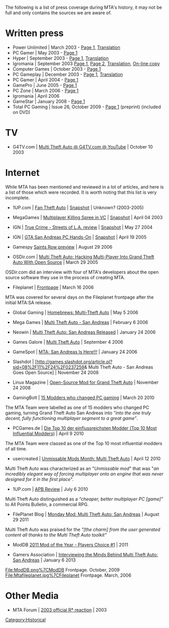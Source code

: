 The following is a list of press coverage during MTA's history, it may not be full and only contains the sources we are aware of.

Written press
=============

-   Power Unlimited | March 2003 - [Page 1](http://files.mtasa.com/media/Power_Unlimited-2003_Mar.jpg), [Translation](http://files.mtasa.com/media/Power_Unlimited-2003_Mar-Translation.txt)
-   PC Gamer | May 2003 - [Page 1](http://files.mtasa.com/media/PC_Gamer-2003_May.jpg)
-   Hyper | September 2003 - [Page 1](http://files.mtasa.com/media/Hyper-2003_Sep-AU.jpg), [Translation](http://files.mtasa.com/media/Hyper-2003_Sep-AU-Translation.txt)
-   Igromania | September 2003 [Page 1](http://files.mtasa.com/media/Igromania-2003_Sep_1-RU.jpg), [Page 2](http://files.mtasa.com/media/Igromania-2003_Sep_2-RU.jpg), [Translation](http://files.mtasa.com/media/Igromania-2003_Sep-RU-Translation.txt), [On-line copy](http://www.igromania.ru/articles/46216/Multi_Theft_Auto_Setevoi_bespredel_Osnovy_igry_v_GTA_3_po_ceti_i_cherez_internet.htm)
-   Computer Games | October 2003 - [Page 1](http://files.mtasa.com/media/Computer_Games-2003_Oct.jpg)
-   PC Gameplay | December 2003 - [Page 1](http://files.mtasa.com/media/PC_Gameplay-2003_Dec.jpg), [Translation](http://files.mtasa.com/media/PC_Gameplay-2003_Dec-Translation.txt)
-   PC Gamer | April 2004 - [Page 1](http://files.mtasa.com/media/1.0/Images/pcgamer.jpg)
-   GamePro | June 2005 - [Page 1](http://files.mtasa.com/media/GamePro_June_2005_4.jpg)
-   PC Zone | March 2006 - [Page 1](http://files.mtasa.com/media/PCZone_March_2006.jpg)
-   Igromania | April 2006
-   GameStar | January 2008 - [Page 1](http://files.mtasa.com/media/1.0/Images/mtaongamestarscan.jpg)
-   Total PC Gaming | Issue 26, October 2009 - [Page 1](http://files.mtasa.com/media/TPCG_Issue_26.pdf) (preprint) (included on DVD)

TV
==

-   G4TV.com | [Multi Theft Auto @ G4TV.com @ YouTube](http://www.youtube.com/watch?v=B6FqSiJBMgM) | October 10 2003

Internet
========

While MTA has been mentioned and reviewed in a lot of articles, and here is a list of those which were recorded. It is worth noting that this list is very incomplete.

-   1UP.com | [Fan Theft Auto](http://www.1up.com/features/fan-theft-auto) | [Snapshot](https://archive.is/ojGXK) | Unknown? (2003-2005)

-   MegaGames | [Multiplayer Killing Spree in VC](http://www.megagames.com/news/multiplayer-killing-spree-vc?tab=description) | [Snapshot](https://archive.is/Izs2U) | April 04 2003

-   IGN | [True Crime - Streets of L.A. review](http://pc.ign.com/articles/519/519510p2.html) | [Snapshot](https://archive.is/YXj9E) | May 27 2004

-   IGN | [GTA San Andreas PC Hands-On](http://pc.ign.com/articles/605/605982p1.html) | [Snapshot](https://archive.is/aqBhh) | April 19 2005

-   Gamespy [Saints Row preview](http://xbox360.gamespy.com/xbox-360/saints-row/718937p1.html) | August 29 2006

-   OSDir.com | [Multi Theft Auto: Hacking Multi-Player Into Grand Theft Auto With Open Source](http://osdir.com/Article4775.phtml) | March 29 2005

  
OSDir.com did an interview with four of MTA's developers about the open source software they use in the process of creating MTA.

-   Fileplanet | [Frontpage](http://files.mtasa.com/media/FilePlanet-Mar_2006.jpg) | March 16 2006

  
MTA was covered for several days on the Fileplanet frontpage after the initial MTA:SA release.

-   Global Gaming | [Homebrews: Multi-Theft Auto](http://www.ggl.com/?controller=News&id=2982&method=article) | May 5 2006

<!-- -->

-   Mega Games | [Multi Theft Auto - San Andreas](http://www.megagames.com/news/multi-theft-auto-san-andreas) | February 6 2006

-   Neowin | [Multi Theft Auto: San Andreas Released](http://www.neowin.net/index.php?act=view&id=32142) | January 24 2006

-   Games Galore | [Multi Theft Auto](http://games.techwhack.com/54/multi-theft-auto/) | September 4 2006

-   GameSpot | [MTA: San Andreas Is Here!!!](http://www.gamespot.com/pages/unions/read_article.php?topic_id=24250612&union_id=338) | January 24 2006

<!-- -->

-   Slashdot | \[<http://games.slashdot.org/article.pl?sid=08%2F11%2F24%2F0237259>& Multi Theft Auto - San Andreas Goes Open Source\] | November 24 2008

<!-- -->

-   Linux Magazine | [Open-Source Mod for Grand Theft Auto](http://www.linux-magazine.com/Online/News/Open-Source-Mod-for-Grand-Theft-Auto) | November 24 2008

-   GamingBolt | [15 Modders who changed PC gaming](http://gamingbolt.com/15-modders-who-changed-pc-gaming) | March 20 2010

  
The MTA Team were labelled as one of 15 modders who changed PC gaming, turning Grand Theft Auto San Andreas into *“into the one truly decent, fully functioning multiplayer segment to a great game”*.

-   PCGames.de | [Die Top 10 der einflussreichsten Modder (Top 10 Most Influential Modders)](http://www.pcgames.de/Bestenlisten-Thema-203022/Bilder/Die-Top-10-der-einflussreichsten-Modder-Diese-Mods-haben-die-Branche-aufgemischt-744688/galerie/1274990/) | April 9 2010

  
The MTA Team were classed as one of the Top 10 most influential modders of all time.

-   usercreated | [Unmissable Mods Month: Multi Theft Auto](http://usercreated.org/2010/04/12/unmissable-mods-month-multi-theft-auto/) | April 12 2010

  
Multi Theft Auto was characterized as an "*Unmissable mod*" that was "*an incredibly elegant way of forcing multiplayer onto an engine that was never designed for it in the first place*".

-   1UP.com | [APB Review](http://www.1up.com/do/reviewPage?pager.offset=1&cId=3180268&p=2) | July 6 2010

  
Multi Theft Auto distinguished as a *“cheaper, better multiplayer PC \[game\]”* to All Points Bulletin, a commercial RPG.

-   FilePlanet Blog | [Monday Mod: Multi Theft Auto: San Andreas](http://blog.fileplanet.com/2011/08/29/monday-mod-multi-theft-auto-san-andreas/) | August 29 2011

  
Multi Theft Auto was praised for the *"\[the charm\] from the user generated content all thanks to the Multi Theft Auto toolkit"*

-   ModDB [2011 Mod of the Year - Players Choice \#1](http://www.moddb.com/events/2011-mod-of-the-year-awards/features/moty-players-choice-mod-of-the-year) | 2011

<!-- -->

-   Gamers Association | [Interviewing the Minds Behind Multi Theft Auto: San Andreas](http://www.gamers-association.com/2013/01/mtasainterview/) | January 6 2013

<File:ModDB.png%7CModDB> Frontpage. October, 2009 <File:Mtafileplanet.jpg%7CFileplanet> Frontpage. March, 2006

Other Media
===========

-   MTA Forum | [2003 official R\* reaction](http://forum.mtasa.com/viewtopic.php?f=5&t=128#p810) | 2003

[Category:Historical](/docs/category-historical.md "wikilink")
